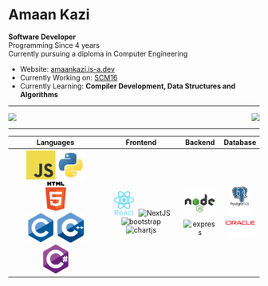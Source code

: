 # Amaan Kazi
**Software Developer**\
Programming Since 4 years\
Currently pursuing a diploma in Computer Engineering

- Website: [amaankazi.is-a.dev](https://amaankazi.is-a.dev)
- Currently Working on: [SCM16](https://github.com/Amaan-Kazi/SCM16)
- Currently Learning: **Compiler Development, Data Structures and Algorithms**

---

<!--<p><img align="center" src="https://github-readme-streak-stats.herokuapp.com/?user=amaan-kazi&theme=dark" alt="amaan-kazi" /></p>-->

<!--
Big image
<p align="center">
  <img src="https://user-images.githubusercontent.com/7326800/169659102-a2a08918-f296-4c9e-8182-625598c9ea35.png" alt="coding" width="100%" />
</p>
-->

<picture>
  <source media="(prefers-color-scheme: dark)" srcset="https://github-readme-stats.vercel.app/api?username=Amaan-Kazi&show_icons=true&hide_border=true&layout=compactdark&hide_rank=true&include_all_commits=true&theme=chartreuse-dark&bg_color=00000000">
  <img align="left" src="https://github-readme-stats.vercel.app/api?username=Amaan-Kazi&show_icons=true&hide_border=true&layout=compact&hide_rank=true&include_all_commits=true&theme=default&bg_color=00000000">
</picture>

<picture>
  <source media="(prefers-color-scheme: dark)" srcset="https://github-readme-stats.vercel.app/api/top-langs/?username=Amaan-Kazi&layout=compact&hide_border=true&langs_count=8&theme=chartreuse-dark&bg_color=00000000">
  <img align="right" src="https://github-readme-stats.vercel.app/api/top-langs/?username=Amaan-Kazi&layout=compact&hide_border=true&langs_count=8&theme=default&bg_color=00000000">
</picture>

<br clear="both"/>

---

| Languages | Frontend | Backend | Database |
|:---------:|:--------:|:-------:|:--------:|
| <img src="https://raw.githubusercontent.com/devicons/devicon/master/icons/javascript/javascript-original.svg" alt="javascript" width="60" height="60"/><img src="https://raw.githubusercontent.com/devicons/devicon/master/icons/python/python-original.svg" alt="python" width="60" height="60"/><img src="https://raw.githubusercontent.com/devicons/devicon/master/icons/html5/html5-original-wordmark.svg" alt="html5" width="60" height="60"/><br><img src="https://raw.githubusercontent.com/devicons/devicon/master/icons/c/c-original.svg" alt="c" width="60" height="60"/><img src="https://raw.githubusercontent.com/devicons/devicon/master/icons/cplusplus/cplusplus-original.svg" alt="cplusplus" width="60" height="60"/><img src="https://raw.githubusercontent.com/devicons/devicon/master/icons/csharp/csharp-original.svg" alt="csharp" width="60" height="60"/> | <img src="https://raw.githubusercontent.com/devicons/devicon/master/icons/react/react-original-wordmark.svg" alt="react" width="50" height="50"/> <img src="https://i.pinimg.com/736x/4a/2b/e7/4a2be73b1e2efb44355436c40bf496dd.jpg" alt="NextJS" width="60" height="50"/> <br> <img src="https://upload.wikimedia.org/wikipedia/commons/thumb/b/b2/Bootstrap_logo.svg/800px-Bootstrap_logo.svg.png" alt="bootstrap" width="60" height="50"/> <img src="https://www.chartjs.org/media/logo-title.svg" alt="chartjs" width="60" height="60"/> | <img src="https://raw.githubusercontent.com/devicons/devicon/master/icons/nodejs/nodejs-original-wordmark.svg" alt="nodejs" width="60" height="60"/> <br><img src="https://camo.githubusercontent.com/86f61f7d4367c71a580e11af0bcd4f333d1b967225a679a12998657db1307dd3/68747470733a2f2f692e636c6f756475702e636f6d2f7a6659366c4c376546612d3330303078333030302e706e67" alt="express" width="60" height="30"/> | <img src="https://raw.githubusercontent.com/devicons/devicon/master/icons/postgresql/postgresql-original-wordmark.svg" alt="postgresql" width="40" height="40"/><br><img src="https://raw.githubusercontent.com/devicons/devicon/master/icons/oracle/oracle-original.svg" alt="oracle" width="60" height="60"/> |

<!--
**Amaan-Kazi/Amaan-Kazi** is a ✨ _special_ ✨ repository because its `README.md` (this file) appears on your GitHub profile.

Here are some ideas to get you started:

- 🔭 I’m currently working on ...
- 🌱 I’m currently learning ...
- 👯 I’m looking to collaborate on ...
- 🤔 I’m looking for help with ...
- 💬 Ask me about ...
- 📫 How to reach me: ...
- 😄 Pronouns: ...
- ⚡ Fun fact: ...
-->

